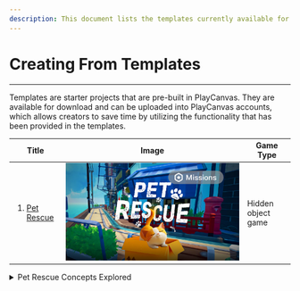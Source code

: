 ```yaml
---
description: This document lists the templates currently available for download.
---
```


# Creating From Templates

***

Templates are starter projects that are pre-built in PlayCanvas. They are available for download and can be uploaded into PlayCanvas accounts, which allows creators to save time by utilizing the functionality that has been provided in the templates.



| Title                                                                                                                                    | Image                                                                               | Game Type          |
| ---------------------------------------------------------------------------------------------------------------------------------------- | ----------------------------------------------------------------------------------- | ------------------ |
| <ol><li><a href="https://docs.viverse.com/world-decoration/creating-from-templates/pet-rescue-template-project">Pet Rescue</a></li></ol> | <img src="../../.gitbook/assets/image (7) (1) (1).png" alt="" data-size="original"> | Hidden object game |

<details>

<summary>Pet Rescue Concepts Explored</summary>

* Random Waypoints - script used to randomize location of objects
* Quest System - creating a quest system that tracks progression when user completes tasks
* Mouse Selection - adding functionality for allowing users to select objects with mouse
* Countdown - creating a 2D user interface used to display numbers counting down prior to game start
* Scoreboard - creating a 2D user interface used to display score and time
* Animations - adding animations to 3D models
* Audio - adding sound effects and music
* Game Over UI - creating a basic 2D user interface with buttons

</details>
